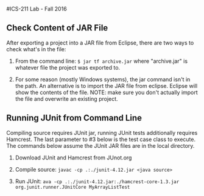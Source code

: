 #ICS-211 Lab - Fall 2016

## Check Content of JAR File
After exporting a project into a JAR file from Eclipse, there are two ways to check what's in the
file:

1. From the command line: `$ jar tf archive.jar` where "archive.jar" is whatever file the project was exported to.

2. For some reason (mostly Windows systems), the jar command isn't in the path. An alternative is to
   import the JAR file from eclipse. Eclipse will show the contents of the file. NOTE: make sure you
   don't actually import the file and overwrite an existing project.

## Running JUnit from Command Line
Compiling source requires JUnit jar, running JUnit tests additionally requires Hamcrest.  The last
parameter to #3 below is the test case class to execute. The commands below assume the JUnit JAR
files are in the local directory.

1. Download JUnit and Hamcrest from JUnot.org

2. Compile source: `javac -cp .:./junit-4.12.jar <java source>`

3. Run JUnit: `ava -cp .:./junit-4.12.jar:./hamcrest-core-1.3.jar  org.junit.runner.JUnitCore
   MyArrayListTest`
